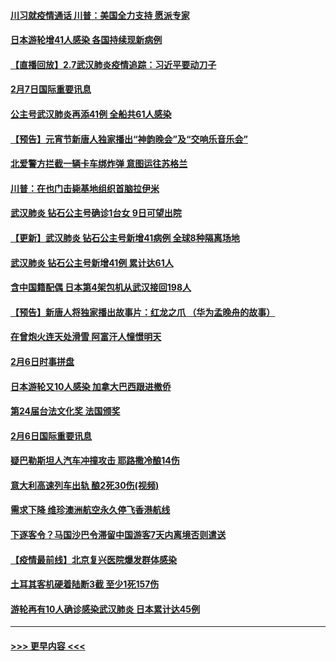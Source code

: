 #### [川习就疫情通话 川普：美国全力支持 愿派专家](../pages/prog202/a102771930.md?t=02080155) 
#### [日本游轮增41人感染 各国持续现新病例](../pages/prog202/a102771912.md?t=02080155) 
#### [【直播回放】2.7武汉肺炎疫情追踪：习近平要动刀子](../pages/prog202/a102771649.md?t=02080155) 
#### [2月7日国际重要讯息](../pages/prog202/a102771747.md?t=02080155) 
#### [公主号武汉肺炎再添41例 全船共61人感染](../pages/prog202/a102771703.md?t=02080155) 
#### [【预告】元宵节新唐人独家播出“神韵晚会”及“交响乐音乐会”](../pages/prog202/a102767674.md?t=02080155) 
#### [北爱警方拦截一辆卡车绑炸弹 意图运往苏格兰](../pages/prog202/a102771609.md?t=02080155) 
#### [川普：在也门击毙基地组织首脑拉伊米](../pages/prog202/a102771528.md?t=02080155) 
#### [武汉肺炎 钻石公主号确诊1台女 9日可望出院](../pages/prog202/a102771518.md?t=02080155) 
#### [【更新】武汉肺炎 钻石公主号新增41病例 全球8种隔离场地](../pages/prog202/a102770740.md?t=02080155) 
#### [武汉肺炎 钻石公主号新增41例 累计达61人](../pages/prog202/a102771486.md?t=02080155) 
#### [含中国籍配偶 日本第4架包机从武汉接回198人](../pages/prog202/a102771472.md?t=02080155) 
#### [【预告】新唐人将独家播出故事片：红龙之爪 （华为孟晚舟的故事）](../pages/prog202/a102767728.md?t=02080155) 
#### [在曾炮火连天处滑雪 阿富汗人憧憬明天](../pages/prog202/a102771290.md?t=02080155) 
#### [2月6日时事拼盘](../pages/prog202/a102771225.md?t=02080155) 
#### [日本游轮又10人感染 加拿大巴西跟进撤侨](../pages/prog202/a102771084.md?t=02080155) 
#### [第24届台法文化奖 法国颁奖](../pages/prog202/a102771032.md?t=02080155) 
#### [2月6日国际重要讯息](../pages/prog202/a102770794.md?t=02080155) 
#### [疑巴勒斯坦人汽车冲撞攻击 耶路撒冷酿14伤](../pages/prog202/a102770586.md?t=02080155) 
#### [意大利高速列车出轨 酿2死30伤(视频)](../pages/prog202/a102770762.md?t=02080155) 
#### [需求下降 维珍澳洲航空永久停飞香港航线](../pages/prog202/a102770751.md?t=02080155) 
#### [下逐客令？马国沙巴令滞留中国游客7天内离境否则遣送](../pages/prog202/a102770640.md?t=02080155) 
#### [【疫情最前线】北京复兴医院爆发群体感染](../pages/prog202/a102770602.md?t=02080155) 
#### [土耳其客机硬着陆断3截 至少1死157伤](../pages/prog202/a102770508.md?t=02080155) 
#### [游轮再有10人确诊感染武汉肺炎 日本累计达45例](../pages/prog202/a102770476.md?t=02080155) 

----
#### [ >>> 更早内容 <<< ](../indexes/prog202-earlier.md)

